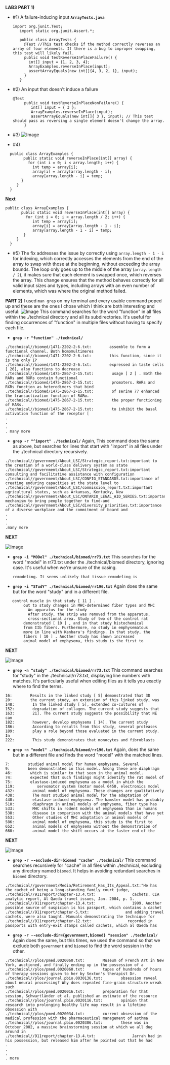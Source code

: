 **LAB3**
**PART 1)**
* #1) A failure-inducing input
  **`ArrayTests.java`**

  ```
  import org.junit.Test;
     import static org.junit.Assert.*;

     public class ArrayTests {
       @Test //This test checks if the method correctly reverses an array of four elements. If there is a bug to improper swapping, this test will likely fail.
       public void testReverseInPlaceFailure() {
         int[] input = {1, 2, 3, 4};
         ArrayExamples.reverseInPlace(input);
         assertArrayEquals(new int[]{4, 3, 2, 1}, input);
       }
     }
  ``` 

* #2) An input that doesn't induce a failure
  ```
  @Test 
       public void testReverseInPlaceNonFailure() {
          int[] input = { 3 };
          ArrayExamples.reverseInPlace(input);
          assertArrayEquals(new int[]{ 3 }, input); // This test should pass as reversing a single element doesn't change the array.
       }
  ```
* #3) 
![Image](symptom.png)
* #4)
```
  public class ArrayExamples {
        public static void reverseInPlace(int[] array) {
          for (int i = 0; i < array.length; i++) {
            int temp = array[i];
            array[i] = array[array.length - i]; 
            array[array.length - i] = temp;     
       }
     }
  }
```  
 
 **Next**

```
public class ArrayExamples {
       public static void reverseInPlace(int[] array) {
         for (int i = 0; i < array.length / 2; i++) {
            int temp = array[i];
            array[i] = array[array.length - 1 - i]; 
            array[array.length - 1 - i] = temp;     
        }
     }
  }
```
* #5)
The fix addresses the issue by correctly using `array.length - 1 - i` for indexing, which correctly accesses the elements from the end of the array to swap with those at the beginning, without exceeding the array bounds. The loop only goes up to the middle of the array (`array.length / 2`), it makes sure that each element is swapped once, which reverses the array. This change ensures that the method behaves correctly for all valid input sizes and types, including arrays with an even number of elements, which was where the original method failed.

**PART 2)**
I used `man grep` on my terminal and every usable command poped up and these are the ones I chose which I think are both interesting and useful:
![Image](r.png)
This command searches for the word "function" in all files within the ./technical directory and all its subdirectories. It's useful for finding occurrences of "function" in multiple files without having to specify each file.

* **`grep -r "function" ./technical/`**

```
./technical//biomed/1471-2202-2-6.txt:        assemble to form a functional channel. Both homomultimeres
./technical//biomed/1471-2202-2-6.txt:        this function, since it is the only IP 
./technical//biomed/1471-2202-2-6.txt:        expressed in taste cells [ 26], also functions to decrease
./technical//biomed/1475-2867-2-15.txt:        usage [ 2 ] . Both the RARs and RXRs contain functional
./technical//biomed/1475-2867-2-15.txt:        promoters. RARs and RXRs function as heterodimers that bind
./technical//biomed/1475-2867-2-15.txt:        of serine 77 enhanced the transactivation function of RARα.
./technical//biomed/1475-2867-2-15.txt:        the proper functioning of RARs.
./technical//biomed/1475-2867-2-15.txt:        to inhibit the basal activation function of the receptor [
.
.
.
. many more
```
* **`grep -r "^import" ./technical/`**
  Again, This command does the same as above, but searches for lines that start with "import" in all files under the ./technical directory recursively.

```
./technical//government/About_LSC/Strategic_report.txt:important to the creation of a world-class delivery system as state
./technical//government/About_LSC/Strategic_report.txt:important consulting and facilitative assistance with configuration
./technical//government/About_LSC/CONFIG_STANDARDS.txt:importance of creating enduring capacities at the state level to
./technical//government/About_LSC/commission_report.txt:important agricultural states, such as Arkansas, Kentucky, New
./technical//government/About_LSC/ONTARIO_LEGAL_AID_SERIES.txt:important mechanism to bring people together to find-and
./technical//government/About_LSC/diversity_priorities.txt:importance of a diverse workplace and the commitment of board and
.
.
.
.many more
```
**NEXT**

![Image](i.png)
* **`grep -i "MODel" ./technical/biomed/rr73.txt`** This searches for the word "model" in rr73.txt under the ./technical/biomed directory, ignoring case. It's useful when we're unsure of the casing.

  ```in vitro model of 
  remodeling. It seems unlikely that tissue remodeling is
  ```
  
 * **`grep -i "STudY" ./technical/biomed/rr196.txt`** Again does the same but for the word "study" and in a different file.

```
   control muscle in that study [ 11 ] .
        out to study changes in MHC-determined fiber types and MHC
          An apparatus for the study 
          After study, the strip was removed from the apparatus,
          cross-sectional area. Study of two of the control rat
        demonstrated [ 10 ] , and in that study histochemical
        from IIb fibers. Furthermore, no study in emphysematous
        more in line with Kanbara's findings. In that study, the
        fibers [ 10 ] . Another study has shown increased
        animal model of emphysema, this study is the first to
```

**NEXT**

  ![Image](n.png)
* **`grep -n "study" ./technical/biomed/rr73.txt`** This command searches for "study" in the ./technical/rr73.txt, displaying line numbers with matches. It's particularly useful when editing files as it tells you exactly where to find the terms.

```
16:        Results in the linked study [ 5] demonstrated that 3D
20:        the current study, an extension of this linked study, was
148:        In the linked study [ 5], extended co-cultures of
152:        degradation of collagen. The current study suggests that
163:        21]. The current study suggests the possibility that NE can
182:        however, develop emphysema [ 14]. The current study
186:        According to results from this study, several proteases
189:        play a role beyond those evaluated in the current study. In
222:        This study demonstrates that monocytes and fibroblasts
```
* **`grep -n "model" ./technical/biomed/rr196.txt`** Again, does the same but in a different file and finds the word "model" with the matched lines.

```
7:        studied animal model for human emphysema. Several
9:        been demonstrated in this model. Among these are diaphragm
46:        which is similar to that seen in the animal model.
74:        expected that such findings might identify the rat model of
75:        elastase-induced emphysema as a model in which the
119:          servomotor system (motor model 6450, electronics model
432:        animal model of emphysema. These changes are qualitatively
438:        The most studied animal model for the adaptation of
440:        elastase-induced emphysema. The hamster model has probably
510:        diaphragm in animal models of emphysema, fiber type has
533:        MHC shifts in rodent models of emphysema than in humans
538:        disease in comparison with the animal models that have yet
553:        Other studies of MHC adaptation in animal models of
586:        animal model of emphysema, this study is the first to
652:        animal models of emphysema without the demonstration of
660:        animal model the shift occurs at the faster end of the
```

**NEXT**

![Image](exclude.png)
* **`grep -r --exclude-dir=biomed "cache" ./technical/`** This command searches recursively for "cache" in all files within ./technical, excluding any directory named `biomed`. It helps in avoiding redundant searches in `biomed` directory.

```
./technical//government/Media/Retirement_Has_Its_Appeal.txt:"He has the cachet of being a long-standing family court judge,
./technical//911report/chapter-13.4.txt:                cachets. CIA analytic report, Al Qaeda travel issues, Jan. 2004, p. 1.
./technical//911report/chapter-13.4.txt:                1999. Another possible source of suspicion is his passport, which contains a cachet
./technical//911report/chapter-5.txt:                and adding travel cachets, were also taught. Manuals demonstrating the technique for
./technical//911report/chapter-12.txt:                recorded in passports with entry-exit stamps called cachets, which al Qaeda has
```
* **`grep -r --exclude-dir={government,biomed} "session" ./technical/`** Again does the same, but this times, we used the command so that we exclude both `government` and `biomed` to find the word session in the other.
  
```
./technical//plos/pmed.0020060.txt:        Museum of French Art in New York, auctioned, and finally ending up in the possession of a
./technical//plos/pmed.0020060.txt:        tapes of hundreds of hours of therapy sessions given to her by Sexton's therapist Dr.
./technical//plos/journal.pbio.0030136.txt:        obsession reveal about neural processing? Why does repeated fine-grain structure wreak such
./technical//plos/pmed.0020016.txt:        preparation for that session, Schwartländer et al. published an estimate of the resource
./technical//plos/journal.pbio.0020116.txt:        opinion that research into prolonging healthy life may result in a lifetime obsession with
./technical//plos/pmed.0020034.txt:        current obsession of the medical profession with the pharmaceutical management of asthma
./technical//plos/journal.pbio.0020306.txt:        these was in October 2002, a massive brainstorming session at which we all dug around in
./technical//911report/chapter-13.4.txt:                Jarrah had in his possession, but released him after he pointed out that he had
.
.
.
. more
```
